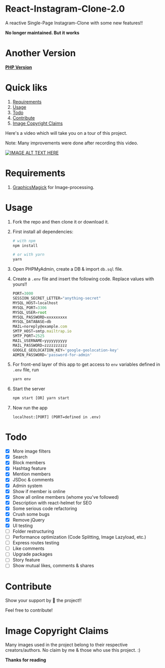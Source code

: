 # React-Instagram-Clone-2.0

A reactive Single-Page Instagram-Clone with some new features!!

**No longer maintained. But it works**

# Another Version

**[PHP Version](https://github.com/yTakkar/Instagram-Clone)**

# Quick liks

1. [Requirements](#requirements)
2. [Usage](#usage)
3. [Todo](#todo)
4. [Contribute](#contribute)
5. [Image Copyright Claims](#image-copyright-claims)

Here's a video which will take you on a tour of this project.

Note: Many improvements were done after recording this video.

[![IMAGE ALT TEXT HERE](http://img.youtube.com/vi/VBZD5lfvi4U/0.jpg)](https://www.youtube.com/watch?v=VBZD5lfvi4U)

# Requirements

1. [GraphicsMagick](http://www.graphicsmagick.org/) for Image-processing.

# Usage

1. Fork the repo and then clone it or download it.

2. First install all dependencies:

   ```bash
   # with npm
   npm install

   # or with yarn
   yarn
   ```

3. Open PHPMyAdmin, create a DB & import `db.sql` file.
4. Create a `.env` file and insert the following code. Replace values with yours!!

   ```javascript
   PORT=3000
   SESSION_SECRET_LETTER="anything-secret"
   MYSQL_HOST=localhost
   MYSQL_PORT=3306
   MYSQL_USER=root
   MYSQL_PASSWORD=xxxxxxxxx
   MYSQL_DATABASE=db
   MAIL=noreply@example.com
   SMTP_HOST=smtp.mailtrap.io
   SMTP_PORT=2525
   MAIL_USERNAME=yyyyyyyyyy
   MAIL_PASSWORD=zzzzzzzzzz
   GOOGLE_GEOLOCATION_KEY='google-geolocation-key'
   ADMIN_PASSWORD='password-for-admin'
   ```

5. For front-end layer of this app to get access to `env` variables defined in `.env` file, run

   ```bash
   yarn env
   ```

6. Start the server

   ```javascript
   npm start [OR] yarn start
   ```

7. Now run the app

   ```javacript
   localhost:[PORT] (PORT=defined in .env)
   ```

# Todo

- [x] More image filters
- [x] Search
- [x] Block members
- [x] Hashtag feature
- [x] Mention members
- [x] JSDoc & comments
- [x] Admin system
- [x] Show if member is online
- [x] Show all online members (whome you've followed)
- [x] Description with react-helmet for SEO
- [x] Some serious code refactoring
- [x] Crush some bugs
- [x] Remove jQuery
- [x] UI testing
- [ ] Folder restructuring
- [ ] Performance optimization (Code Splitting, Image Lazyload, etc.)
- [ ] Express routes testing
- [ ] Like comments
- [ ] Upgrade packages
- [ ] Story feature
- [ ] Show mutual likes, comments & shares

# Contribute

Show your support by 🌟 the project!!

Feel free to contribute!

# Image Copyright Claims

Many images used in the project belong to their respective creators/authors. No claim by me & those who use this project. :)

**Thanks for reading**
